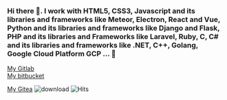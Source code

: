 ### Hi there 👋. I work with HTML5, CSS3, Javascript and its libraries and frameworks like Meteor, Electron, React and Vue, Python and its libraries and frameworks like Django and Flask, PHP and its libraries and Frameworks like Laravel, Ruby, C, C# and its libraries and frameworks like .NET, C++, Golang, Google Cloud Platform GCP ... 👋

<!--
**mohamedmehdigara/mohamedmehdigara** is a ✨ _special_ ✨ repository because its `README.md` (this file) appears on your GitHub profile.

Here are some ideas to get you started:

- 🔭 I’m currently working on ...
- 🌱 I’m currently learning ...
- 👯 I’m looking to collaborate on ...
- 🤔 I’m looking for help with ...
- 💬 Ask me about ...
- 📫 How to reach me: ...
- 😄 Pronouns: ...
- ⚡ Fun fact: ...
-->
<a href="https://gitlab.com/mohamedmehdigara">My Gitlab</a><br>
<a href="https://bitbucket.org/Mohamed-Mehdi-Gara/">My bitbucket</a>

<a href="https://try.gitea.io/mohamedmehdigara">My Gitea</a>
![download](https://user-images.githubusercontent.com/47916299/148038951-0f25adc0-2f48-491d-a696-fa4e045b48c0.png)
![Hits](https://hitcounter.pythonanywhere.com/count/tag.svg?url=https://github.com/mohamedmehdigara/mohamedmehdigara/edit/main/README.md)



